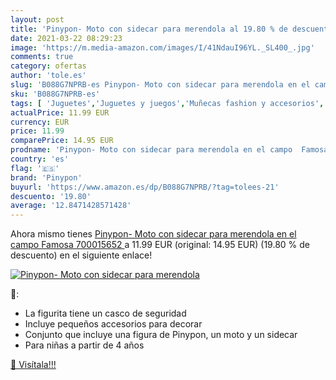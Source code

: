 ```yaml
---
layout: post
title: 'Pinypon- Moto con sidecar para merendola al 19.80 % de descuento'
date: 2021-03-22 08:29:23
image: 'https://m.media-amazon.com/images/I/41NdauI96YL._SL400_.jpg'
comments: true
category: ofertas
author: 'tole.es'
slug: 'B088G7NPRB-es Pinypon- Moto con sidecar para merendola en el campo...'
sku: 'B088G7NPRB-es'
tags: [ 'Juguetes','Juguetes y juegos','Muñecas fashion y accesorios','Muñecas y accesorios','Muñecos y figuras','Playsets de figuras de juguete para niños','Vehículos para muñecos','famosa','pinypon','pinypon-', ]
actualPrice: 11.99 EUR
currency: EUR
price: 11.99
comparePrice: 14.95 EUR
prodname: 'Pinypon- Moto con sidecar para merendola en el campo  Famosa 700015652 '
country: 'es'
flag: '🇪🇸'
brand: 'Pinypon'
buyurl: 'https://www.amazon.es/dp/B088G7NPRB/?tag=tolees-21'
descuento: '19.80'
average: '12.8471428571428'
---
```


Ahora mismo tienes [Pinypon- Moto con sidecar para merendola en el campo  Famosa 700015652 ](https://www.amazon.es/dp/B088G7NPRB/?tag=tolees-21) a 11.99 EUR (original: 14.95 EUR) (19.80 %  de descuento) en el siguiente enlace!

[![Pinypon- Moto con sidecar para merendola](https://m.media-amazon.com/images/I/41NdauI96YL._SL400_.jpg)](https://www.amazon.es/dp/B088G7NPRB/?tag=tolees-21)

🔎:

- La figurita tiene un casco de seguridad
- Incluye pequeños accesorios para decorar
- Conjunto que incluye una figura de Pinypon, un moto y un sidecar
- Para niñas a partir de 4 años

[🛒 Visítala!!!](https://www.amazon.es/dp/B088G7NPRB/?tag=tolees-21)
